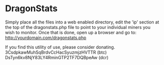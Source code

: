 # DragonStats

Simply place all the files into a web enabled directory, edit the 'ip' section at the top
of the dragonstats.php file to point to your individual miners you wish to monitor.
Once that is done, open up a browser and go to:  http://yourdomain.com/dragonstats.php

If you find this utility of use, please consider donating.
 3CsdpkawMuhSqBrdvCcHacSyuzmjzHVTTR (btc)
 DsTyn6kv8NjY83LY4RminGTP2TF7DQBpeAw (dcr)
 
